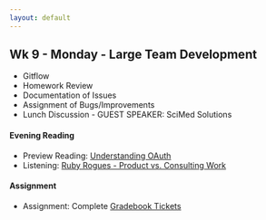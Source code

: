 ```yaml
---
layout: default
---
```


## Wk 9 - Monday - Large Team Development

* Gitflow
* Homework Review
* Documentation of Issues
* Assignment of Bugs/Improvements
* Lunch Discussion - GUEST SPEAKER: SciMed Solutions

#### Evening Reading

* Preview Reading: [Understanding OAuth](http://lifehacker.com/5918086/understanding-oauth-what-happens-when-you-log-into-a-site-with-google-twitter-or-facebook)
* Listening: [Ruby Rogues - Product vs. Consulting Work](https://devchat.tv/ruby-rogues/121-rr-consulting-vs-product-work-with-adam-keys)

#### Assignment

* Assignment: Complete [Gradebook Tickets](https://github.com/tiyd-rails-2016-01/gradebook_tickets)
